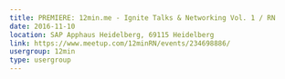 ```yaml
---
title: PREMIERE: 12min.me - Ignite Talks & Networking Vol. 1 / RN
date: 2016-11-10
location: SAP Apphaus Heidelberg, 69115 Heidelberg
link: https://www.meetup.com/12minRN/events/234698886/
usergroup: 12min
type: usergroup
---
```

